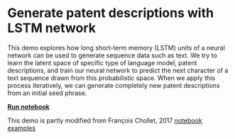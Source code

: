 # Generate patent descriptions with LSTM network

This demo explores how long short-term memory (LSTM) units of a neural network can be used to generate sequence data such as text.
We try to learn the latent space of specific type of language model, patent descriptions, and train our neural network to predict the next character of a text sequence drawn from this probabilistic space.
When we apply this process iteratively, we can generate completely new patent descriptions from an initial seed phrase.

**[Run notebook](./LSTM-patent-text-generation.ipynb)**

This demo is partly modified from François Chollet, 2017 [notebook examples](https://github.com/fchollet/deep-learning-with-python-notebooks/)